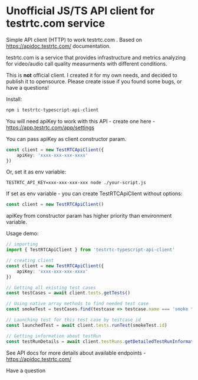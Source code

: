 # Unofficial JS/TS API client for testrtc.com service

Simple API client (HTTP) to work testrtc.com . Based on https://apidoc.testrtc.com/ documentation.

testrtc.com is a service that provides infrastructure and metrics analyzing for video/audio call quality measurments with different conditions. 

This is **not** official client. I created it for my own needs, and decided to publish it to opensource. Please create issue if you found some bugs, or have a questions!

Install:

```bash
npm i testrtc-typescript-api-client
```

You will need apiKey to work with this API - create one here - https://app.testrtc.com/app/settings

You can pass apiKey as client constructor param. 

```typescript
const client = new TestRTCApiClient({
    apiKey: 'xxxx-xxx-xxx-xxxx'
})
```
Or, set it as env variable:
```
TESTRTC_API_KEY=xxx-xxx-xxx-xxx node ./your-script.js
```
If set as env variable - you can create TestRTCApiClient without options:
```typescript
const client = new TestRTCApiClient()
```
apiKey from constructor param has higher priority than environment variable.


Usage demo:
```typescript
// importing
import { TestRTCApiClient } from 'testrtc-typescript-api-client'

// creating client
const client = new TestRTCApiClient({
    apiKey: 'xxxx-xxx-xxx-xxxx'
})

// Getting all existing test cases
const testCases = await client.tests.getTests()

// Using native array methods to find needed test case
const smokeTest = testCases.find(testcase => testcase.name === 'smoke test')

// Launching test for this test case by testcase id
const launchedTest = await client.tests.runTest(smokeTest.id)

// Getting information about testRun
const testRunDetails = await client.testRuns.getDetailedTestRunInformation(launchedTest.testRunId)
```

See API docs for more details about available endpoints - https://apidoc.testrtc.com/


Have a question